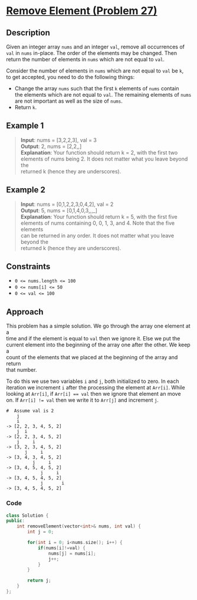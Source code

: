 # [Remove Element (Problem 27)](https://leetcode.com/problems/remove-element)

## Description

Given an integer array `nums` and an integer `val`, remove all occurrences of  
`val` in `nums` in-place. The order of the elements may be changed. Then  
return the number of elements in `nums` which are not equal to `val`.

Consider the number of elements in `nums` which are not equal to `val` be `k`,  
to get accepted, you need to do the following things:

- Change the array `nums` such that the first `k` elements of `nums` contain  
  the elements which are not equal to `val`. The remaining elements of `nums`  
  are not important as well as the size of `nums`.
- Return `k`.

## Example 1

> **Input**: nums = [3,2,2,3], val = 3  
> **Output**: 2, nums = [2,2,_,_]  
> **Explanation**: Your function should return k = 2, with the first two  
> elements of nums being 2. It does not matter what you leave beyond the  
> returned k (hence they are underscores).

## Example 2

> **Input**: nums = [0,1,2,2,3,0,4,2], val = 2  
> **Output**: 5, nums = [0,1,4,0,3,_,_,_]  
> **Explanation**: Your function should return k = 5, with the first five  
> elements of nums containing 0, 0, 1, 3, and 4. Note that the five elements  
> can be returned in any order. It does not matter what you leave beyond the  
> returned k (hence they are underscores).

## Constraints

- `0 <= nums.length <= 100`
- `0 <= nums[i] <= 50`
- `0 <= val <= 100`

## Approach

This problem has a simple solution. We go through the array one element at a  
time and if the element is equal to `val` then we ignore it. Else we put the  
current element into the beginning of the array one after the other. We keep a  
count of the elements that we placed at the beginning of the array and return  
that number.

To do this we use two variables `i` and `j`, both initialized to zero. In each  
iteration we increment `i` after the processing the element at `Arr[i]`. While  
looking at `Arr[i]`, if `Arr[i] == val` then we ignore that element an move  
on. If `Arr[i] != val` then we write it to `Arr[j]` and increment `j`.

```text
#  Assume val is 2
    j
    i
-> [2, 2, 3, 4, 5, 2]
    j  i
-> [2, 2, 3, 4, 5, 2]
    j     i
-> [3, 2, 3, 4, 5, 2]
       j     i
-> [3, 4, 3, 4, 5, 2]
          j     i
-> [3, 4, 5, 4, 5, 2]
             j     i
-> [3, 4, 5, 4, 5, 2]
             j       i
-> [3, 4, 5, 4, 5, 2]
```

### Code

```cpp
class Solution {
public:
    int removeElement(vector<int>& nums, int val) {
        int j = 0;

        for(int i = 0; i<nums.size(); i++) {
            if(nums[i]!=val) {
                nums[j] = nums[i];
                j++;
            }
        }

        return j;
    }
};
```
